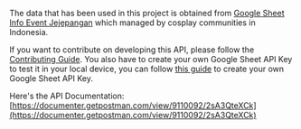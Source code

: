 The data that has been used in this project is obtained from [Google Sheet Info Event Jejepangan](https://docs.google.com/spreadsheets/d/1RQ2PZMRKjBVHpG0ettmuiDjjxzpF7OfFDfXlJDT0ElE/edit#gid=672618632) which managed by cosplay communities in Indonesia.

If you want to contribute on developing this API, please follow the [Contributing Guide](CONTRIBUTING.md). You also have to create your own Google Sheet API Key to test it in your local device, you can follow [this guide](https://yehezgun.com/articles/google-spreadsheet-cms) to create your own Google Sheet API Key.

Here's the API Documentation: [https://documenter.getpostman.com/view/9110092/2sA3QteXCk](https://documenter.getpostman.com/view/9110092/2sA3QteXCk)
